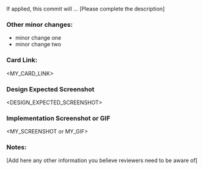 If applied, this commit will ... [Please complete the description]

### Other minor changes:
 - minor change one
 - minor change two

### Card Link:
<MY_CARD_LINK>

### Design Expected Screenshot
<DESIGN_EXPECTED_SCREENSHOT>

### Implementation Screenshot or GIF
<MY_SCREENSHOT or MY_GIF>

### Notes:
[Add here any other information you believe reviewers need to be aware of]


